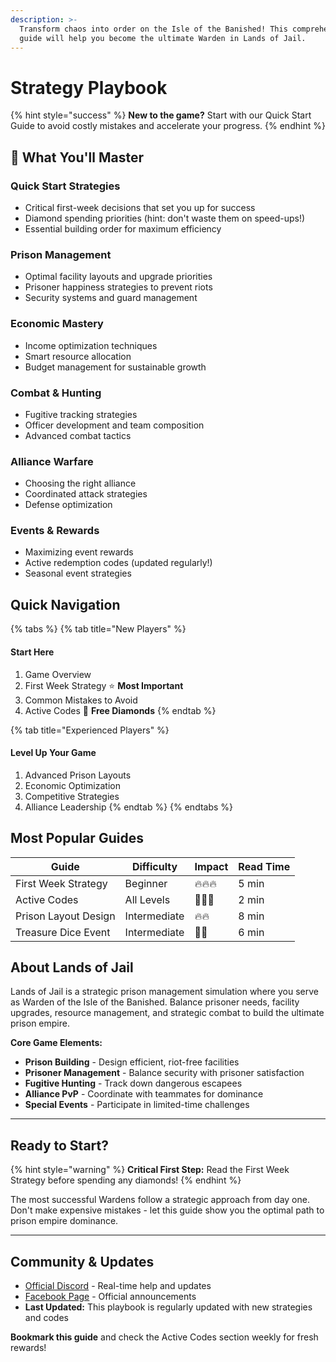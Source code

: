 ```yaml
---
description: >-
  Transform chaos into order on the Isle of the Banished! This comprehensive
  guide will help you become the ultimate Warden in Lands of Jail.
---
```


# Strategy Playbook

{% hint style="success" %}
**New to the game?** Start with our Quick Start Guide to avoid costly mistakes and accelerate your progress.
{% endhint %}

## 🎯 What You'll Master

### **Quick Start Strategies**

* Critical first-week decisions that set you up for success
* Diamond spending priorities (hint: don't waste them on speed-ups!)
* Essential building order for maximum efficiency

### **Prison Management**

* Optimal facility layouts and upgrade priorities
* Prisoner happiness strategies to prevent riots
* Security systems and guard management

### **Economic Mastery**

* Income optimization techniques
* Smart resource allocation
* Budget management for sustainable growth

### **Combat & Hunting**

* Fugitive tracking strategies
* Officer development and team composition
* Advanced combat tactics

### **Alliance Warfare**

* Choosing the right alliance
* Coordinated attack strategies
* Defense optimization

### **Events & Rewards**

* Maximizing event rewards
* Active redemption codes (updated regularly!)
* Seasonal event strategies

## Quick Navigation

{% tabs %}
{% tab title="New Players" %}
#### Start Here

1. Game Overview
2. First Week Strategy ⭐ **Most Important**
3. Common Mistakes to Avoid
4. Active Codes 💎 **Free Diamonds**
{% endtab %}

{% tab title="Experienced Players" %}
#### Level Up Your Game

1. Advanced Prison Layouts
2. Economic Optimization
3. Competitive Strategies
4. Alliance Leadership
{% endtab %}
{% endtabs %}

## Most Popular Guides

| Guide                | Difficulty   | Impact | Read Time |
| -------------------- | ------------ | ------ | --------- |
| First Week Strategy  | Beginner     | 🔥🔥🔥 | 5 min     |
| Active Codes         | All Levels   | 💎💎💎 | 2 min     |
| Prison Layout Design | Intermediate | 🔥🔥   | 8 min     |
| Treasure Dice Event  | Intermediate | 💎💎   | 6 min     |

## &#x20;About Lands of Jail

Lands of Jail is a strategic prison management simulation where you serve as Warden of the Isle of the Banished. Balance prisoner needs, facility upgrades, resource management, and strategic combat to build the ultimate prison empire.

**Core Game Elements:**

* &#x20;**Prison Building** - Design efficient, riot-free facilities
* &#x20;**Prisoner Management** - Balance security with prisoner satisfaction
* **Fugitive Hunting** - Track down dangerous escapees
* **Alliance PvP** - Coordinate with teammates for dominance
* **Special Events** - Participate in limited-time challenges

***

## Ready to Start?

{% hint style="warning" %}
**Critical First Step:** Read the First Week Strategy before spending any diamonds!
{% endhint %}

The most successful Wardens follow a strategic approach from day one. Don't make expensive mistakes - let this guide show you the optimal path to prison empire dominance.

***

## Community & Updates

* [Official Discord](https://discord.com/invite/lands-of-jail) - Real-time help and updates
* [Facebook Page](https://facebook.com/LandsofJail) - Official announcements
* **Last Updated:** This playbook is regularly updated with new strategies and codes

**Bookmark this guide** and check the Active Codes section weekly for fresh rewards!
